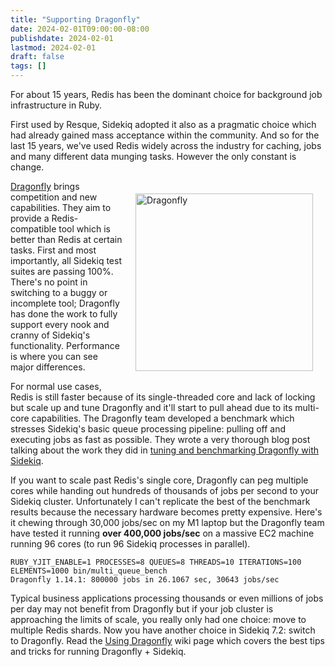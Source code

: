 ```yaml
---
title: "Supporting Dragonfly"
date: 2024-02-01T09:00:00-08:00
publishdate: 2024-02-01
lastmod: 2024-02-01
draft: false
tags: []
---
```


For about 15 years, Redis has been the dominant choice for background job infrastructure in Ruby.

First used by Resque, Sidekiq adopted it also as a pragmatic choice which had already gained mass acceptance within the community.
And so for the last 15 years, we've used Redis widely across the industry for caching, jobs and many different data munging tasks.
However the only constant is change.

<a href="https://dragonflydb.io" style="float: right; padding: 20px;">
  <img src="https://raw.githubusercontent.com/dragonflydb/dragonfly/main/.github/images/logo-full.svg"
    width="284" border="0" alt="Dragonfly">
</a>

[Dragonfly](https://dragonflydb.io) brings competition and new capabilities.
They aim to provide a Redis-compatible tool which is better than Redis at certain tasks.
First and most importantly, all Sidekiq test suites are passing 100%.
There's no point in switching to a buggy or incomplete tool; Dragonfly has done the work to fully support every nook and cranny of Sidekiq's functionality.
Performance is where you can see major differences.

For normal use cases, Redis is still faster because of its single-threaded core and lack of locking but scale up and tune Dragonfly and it'll start to pull ahead due to its multi-core capabilities.
The Dragonfly team developed a benchmark which stresses Sidekiq's basic queue processing pipeline: pulling off and executing jobs as fast as possible. They wrote a very thorough blog post talking about the work they did in [tuning and benchmarking Dragonfly with Sidekiq](https://www.dragonflydb.io/blog/running-sidekiq-with-dragonfly).

If you want to scale past Redis's single core, Dragonfly can peg multiple cores while handing out hundreds of thousands of jobs per second to your Sidekiq cluster.
Unfortunately I can't replicate the best of the benchmark results because the necessary hardware becomes pretty expensive.
Here's it chewing through 30,000 jobs/sec on my M1 laptop but the Dragonfly team have tested it running **over 400,000 jobs/sec** on a massive EC2 machine running 96 cores (to run 96 Sidekiq processes in parallel).

```
RUBY_YJIT_ENABLE=1 PROCESSES=8 QUEUES=8 THREADS=10 ITERATIONS=100 ELEMENTS=1000 bin/multi_queue_bench
Dragonfly 1.14.1: 800000 jobs in 26.1067 sec, 30643 jobs/sec
```

Typical business applications processing thousands or even millions of jobs per day may not benefit from Dragonfly but if your job cluster is approaching the limits of scale, you really only had one choice: move to multiple Redis shards.
Now you have another choice in Sidekiq 7.2: switch to Dragonfly.
Read the [Using Dragonfly](https://github.com/sidekiq/sidekiq/wiki/Using-Dragonfly) wiki page which covers the best tips and tricks for running Dragonfly + Sidekiq.